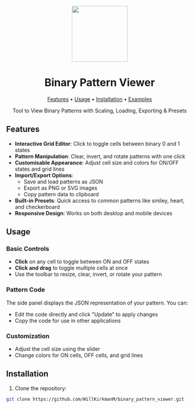 <p align="center">
  <img src="https://avatars.githubusercontent.com/u/138057124?s=200&v=4" width="150" />
</p>
<h1 align="center">Binary Pattern Viewer</h1>

<p align="center">
  <a href="#features">Features</a> •
  <a href="#usage">Usage</a> •
  <a href="#installation">Installation</a> •
  <a href="#examples">Examples</a>
</p>

<p align="center">Tool to View Binary Patterns with Scaling, Loading, Exporting & Presets</p>

## Features

- **Interactive Grid Editor**: Click to toggle cells between binary 0 and 1 states
- **Pattern Manipulation**: Clear, invert, and rotate patterns with one click
- **Customisable Appearance**: Adjust cell size and colors for ON/OFF states and grid lines
- **Import/Export Options**:
  - Save and load patterns as JSON
  - Export as PNG or SVG images
  - Copy pattern data to clipboard
- **Built-in Presets**: Quick access to common patterns like smiley, heart, and checkerboard
- **Responsive Design**: Works on both desktop and mobile devices

## Usage

### Basic Controls
- **Click** on any cell to toggle between ON and OFF states
- **Click and drag** to toggle multiple cells at once
- Use the toolbar to resize, clear, invert, or rotate your pattern

### Pattern Code
The side panel displays the JSON representation of your pattern. You can:
- Edit the code directly and click "Update" to apply changes
- Copy the code for use in other applications

### Customization
- Adjust the cell size using the slider
- Change colors for ON cells, OFF cells, and grid lines

## Installation

1. Clone the repository:
```bash
git clone https://github.com/WillKirkmanM/binary_pattern_viewer.git
